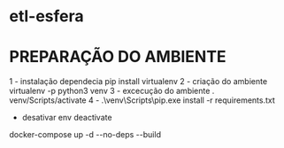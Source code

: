 # etl-esfera

# PREPARAÇÃO DO AMBIENTE 
1 - instalação dependecia
    pip install virtualenv
2 - criação do ambiente
    virtualenv -p python3 venv
3 - excecução do ambiente 
    . venv/Scripts/activate
4 - .\venv\Scripts\pip.exe install -r requirements.txt
- desativar env
    deactivate


docker-compose up -d --no-deps --build 

